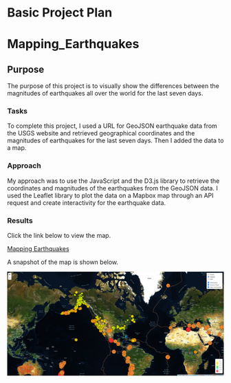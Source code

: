# Basic Project Plan
# Mapping_Earthquakes
## Purpose
The purpose of this project is to visually show the differences between the magnitudes of earthquakes all over the world for the last seven days.

### Tasks
To complete this project, I used a URL for GeoJSON earthquake data from the USGS website and retrieved geographical coordinates and the magnitudes of earthquakes for the last seven days. Then I added the data to a map.

### Approach
My approach was to use the JavaScript and the D3.js library to retrieve the coordinates and magnitudes of the earthquakes from the GeoJSON data. I used the Leaflet library to plot the data on a Mapbox map through an API request and create interactivity for the earthquake data.

### Results

Click the link below to view the map.

[Mapping Earthquakes](https://jeremykray.github.io/Mapping_Earthquakes/)

A snapshot of the map is shown below. 

![Mapping Earthquakes](https://github.com/JeremyKRay/Mapping_Earthquakes/blob/819862b19a746455c43e560e8141e1df7a2a3973/Earthquake_Challenge/Mapping_Earthquakes.png)
